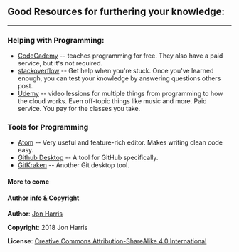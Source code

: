 ## Good Resources for furthering your knowledge:
---

### Helping with Programming:

* [CodeCademy](https://www.codecademy.com/learn) -- teaches programming for free. They also have a paid service, but it's not required.
* [stackoverflow](https://stackoverflow.com/) -- Get help when you're stuck. Once you've learned enough, you can test your knowledge by answering questions others post.
* [Udemy](https://www.udemy.com/) -- video lessions for multiple things from programming to how the cloud works.  Even off-topic things like music and more.  Paid service. You pay for the classes you take.

### Tools for Programming

* [Atom](https://atom.io/) -- Very useful and feature-rich editor. Makes writing clean code easy.
* [Github Desktop](https://desktop.github.com/) -- A tool for GitHub specifically.
* [GitKraken](https://www.gitkraken.com/download) -- Another Git desktop tool.

#### More to come


#### Author info & Copyright

**Author**: [Jon Harris](https://github.com/jonsjava)

**Copyright**: 2018 Jon Harris

**License**: [Creative Commons Attribution-ShareAlike 4.0 International](https://creativecommons.org/licenses/by-sa/4.0/)
